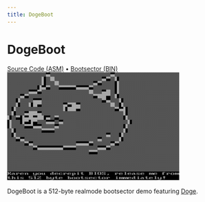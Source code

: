 ```yaml
---
title: DogeBoot
---
```

<h1 class="page-title">DogeBoot</h1>
<a href="https://mirror.dorper.me/dogeboot/dogeboot.asm" target="_blank">Source Code (ASM)</a> &bull; 
<a href="https://mirror.dorper.me/dogeboot/dogeboot.bin" target="_blank">Bootsector (BIN)</a>
<div>
	<a href="/media/img/dogeboot.png" target="_blank">
	   <img src="/media/img/dogeboot.png" alt="DogeBoot">
	</a>
</div>
<p>
	DogeBoot is a 512-byte realmode bootsector demo featuring <a href="https://en.wikipedia.org/wiki/Doge_(meme)">Doge</a>.
</p>